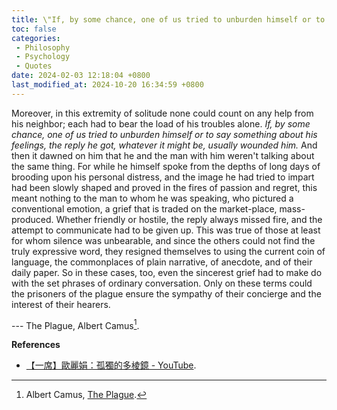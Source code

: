 ```yaml
---
title: \"If, by some chance, one of us tried to unburden himself or to say something about his feelings, the reply he got, whatever it might be, usually wounded him.\"
toc: false
categories:
 - Philosophy
 - Psychology
 - Quotes
date: 2024-02-03 12:18:04 +0800
last_modified_at: 2024-10-20 16:34:59 +0800
---
```


<div class="quote--left" markdown="1">


Moreover, in this extremity of solitude none could count on any help from his neighbor; each had to bear the load of his troubles alone. <i class="emphasize">If, by some chance, one of us tried to unburden himself or to say something about his feelings, the reply he got, whatever it might be, usually wounded him.</i> And then it dawned on him that he and the man with him weren't talking about the same thing. For while he himself spoke from the depths of long days of brooding upon his personal distress, and the image he had tried to impart had been slowly shaped and proved in the fires of passion and regret, this meant nothing to the man to whom he was speaking, who pictured a conventional emotion, a grief that is traded on the market-place, mass-produced. Whether friendly or hostile, the reply always missed fire, and the attempt to communicate had to be given up. This was true of those at least for whom silence was unbearable, and since the others could not find the truly expressive word, they resigned themselves to using the current coin of language, the commonplaces of plain narrative, of anecdote, and of their daily paper. So in these cases, too, even the sincerest grief had to make do with the set phrases of ordinary conversation. Only on these terms could the prisoners of the plague ensure the sympathy of their concierge and the interest of their hearers.

--- The Plague, Albert Camus[^1].

</div>

**References**

- [【一席】歐麗娟：孤獨的多棱鏡 - YouTube](https://www.youtube.com/watch?v=iuCp-TC_HsI).

[^1]: Albert Camus, [The Plague](https://ratical.org/PandemicParallaxView/ThePlague-Camus.pdf).